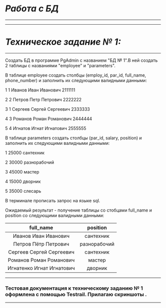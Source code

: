 # ***Работа с БД***
-----------------------------------
-----------------------------------
# ***Техническое задание № 1:***
-----------------------------------
  Создать БД в программе PgAdmin с названием "БД № 1".В ней создать 2 таблицы с названиями  "employee" и "parameters".

В таблице employee создать столбцы (employ_id, par_id, full_name, phone_number) и заполнить их следующими валидными данными:

  1 1 Иванов Иван Иванович 2111111
  
  2 2 Петров Петр Петрович 2222222
  
  3 1 Сергеев Сергей Сергеевич 2333333
  
  4 3 Романов Роман Романович 2444444
  
  5 4 Игнатов Игнат Игнатович 2555555
  

В таблице parameters создать столбцы (par_id, salary, position) и заполнить их следующими валидными данными:

  1 25000 сантехник
  
  2 30000 разнорабочий
  
  3 45000 мастер
  
  4 15000 дворник
  
  5 35000 слесарь

В терминале прописать запрос на языке sql.

Ожидаемый результат - получение таблицы со стобцами full_name и position со следующими валидными данными:

| full_name | position  | 
| :---:   | :-: | 
| Иванов Иван Иванович | сантехник | 
| Петров Пётр Петрович | разнорабочий | 
| Сергеев Сергей Сергеевич | сантехник |
| Романов Роман Романович | мастер | 
| Игнатенко Игнат Игнатович | дворник | 
***
### Тестовая документация к техническому заданию № 1 оформлена с помощью Testrail. Прилагаю скриншоты .
***

